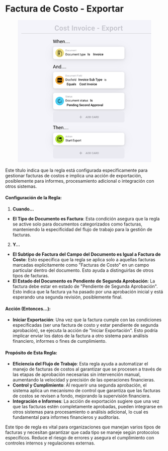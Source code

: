 # Factura de Costo - Exportar

<figure><img src="../../../.gitbook/assets/Bildschirmfoto 2024-05-03 um 14.53.28.png" alt=""><figcaption></figcaption></figure>

Este título indica que la regla está configurada específicamente para gestionar facturas de costos e implica una acción de exportación, posiblemente para informes, procesamiento adicional o integración con otros sistemas.

#### Configuración de la Regla:

1. **Cuando…**
* **El Tipo de Documento es Factura**: Esta condición asegura que la regla se active solo para documentos categorizados como facturas, manteniendo la especificidad del flujo de trabajo para la gestión de facturas.
2. **Y…**
* **El Subtipo de Factura del Campo del Documento es Igual a Factura de Costo**: Esto especifica que la regla se aplica solo a aquellas facturas marcadas explícitamente como "Facturas de Costo" en un campo particular dentro del documento. Esto ayuda a distinguirlas de otros tipos de facturas.
* **El Estado del Documento es Pendiente de Segunda Aprobación**: La factura debe estar en estado de "Pendiente de Segunda Aprobación". Esto indica que la factura ya ha pasado por una aprobación inicial y está esperando una segunda revisión, posiblemente final.

#### Acción (Entonces…):

* **Iniciar Exportación**: Una vez que la factura cumple con las condiciones especificadas (ser una factura de costo y estar pendiente de segunda aprobación), se ejecuta la acción de "Iniciar Exportación". Esto podría implicar enviar los datos de la factura a otro sistema para análisis financiero, informes o fines de cumplimiento.

#### Propósito de Esta Regla:

* **Eficiencia del Flujo de Trabajo**: Esta regla ayuda a automatizar el manejo de facturas de costos al garantizar que se procesen a través de las etapas de aprobación necesarias sin intervención manual, aumentando la velocidad y precisión de las operaciones financieras.
* **Control y Cumplimiento**: Al requerir una segunda aprobación, el sistema aplica un mecanismo de control que garantiza que las facturas de costos se revisen a fondo, mejorando la supervisión financiera.
* **Integración e Informes**: La acción de exportación sugiere que una vez que las facturas estén completamente aprobadas, pueden integrarse en otros sistemas para procesamiento o análisis adicional, lo cual es fundamental para informes financieros y auditorías.

Este tipo de regla es vital para organizaciones que manejan varios tipos de facturas y necesitan garantizar que cada tipo se maneje según protocolos específicos. Reduce el riesgo de errores y asegura el cumplimiento con controles internos y regulaciones externas.
